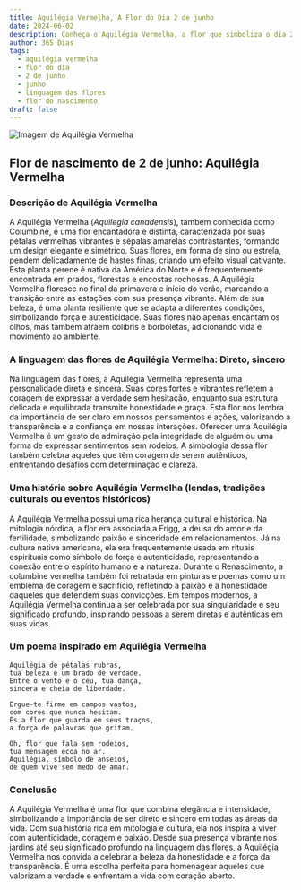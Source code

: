```yaml
---
title: Aquilégia Vermelha, A Flor do Dia 2 de junho
date: 2024-06-02
description: Conheça o Aquilégia Vermelha, a flor que simboliza o dia 2 de junho e seu significado 'Direto, sincero'. Explore a beleza e o simbolismo desta flor encantadora.
author: 365 Dias
tags:
  - aquilégia vermelha
  - flor do dia
  - 2 de junho
  - junho
  - linguagem das flores
  - flor do nascimento
draft: false
---
```


![Imagem de Aquilégia Vermelha](https://cdn.pixabay.com/photo/2020/05/21/19/17/columbine-5202235_960_720.jpg#center)


## Flor de nascimento de 2 de junho: Aquilégia Vermelha

### Descrição de Aquilégia Vermelha

A Aquilégia Vermelha (_Aquilegia canadensis_), também conhecida como Columbine, é uma flor encantadora e distinta, caracterizada por suas pétalas vermelhas vibrantes e sépalas amarelas contrastantes, formando um design elegante e simétrico. Suas flores, em forma de sino ou estrela, pendem delicadamente de hastes finas, criando um efeito visual cativante. Esta planta perene é nativa da América do Norte e é frequentemente encontrada em prados, florestas e encostas rochosas. A Aquilégia Vermelha floresce no final da primavera e início do verão, marcando a transição entre as estações com sua presença vibrante. Além de sua beleza, é uma planta resiliente que se adapta a diferentes condições, simbolizando força e autenticidade. Suas flores não apenas encantam os olhos, mas também atraem colibris e borboletas, adicionando vida e movimento ao ambiente.

### A linguagem das flores de Aquilégia Vermelha: Direto, sincero

Na linguagem das flores, a Aquilégia Vermelha representa uma personalidade direta e sincera. Suas cores fortes e vibrantes refletem a coragem de expressar a verdade sem hesitação, enquanto sua estrutura delicada e equilibrada transmite honestidade e graça. Esta flor nos lembra da importância de ser claro em nossos pensamentos e ações, valorizando a transparência e a confiança em nossas interações. Oferecer uma Aquilégia Vermelha é um gesto de admiração pela integridade de alguém ou uma forma de expressar sentimentos sem rodeios. A simbologia dessa flor também celebra aqueles que têm coragem de serem autênticos, enfrentando desafios com determinação e clareza.

### Uma história sobre Aquilégia Vermelha (lendas, tradições culturais ou eventos históricos)

A Aquilégia Vermelha possui uma rica herança cultural e histórica. Na mitologia nórdica, a flor era associada a Frigg, a deusa do amor e da fertilidade, simbolizando paixão e sinceridade em relacionamentos. Já na cultura nativa americana, ela era frequentemente usada em rituais espirituais como símbolo de força e autenticidade, representando a conexão entre o espírito humano e a natureza. Durante o Renascimento, a columbine vermelha também foi retratada em pinturas e poemas como um emblema de coragem e sacrifício, refletindo a paixão e a honestidade daqueles que defendem suas convicções. Em tempos modernos, a Aquilégia Vermelha continua a ser celebrada por sua singularidade e seu significado profundo, inspirando pessoas a serem diretas e autênticas em suas vidas.

### Um poema inspirado em Aquilégia Vermelha

```
Aquilégia de pétalas rubras,  
tua beleza é um brado de verdade.  
Entre o vento e o céu, tua dança,  
sincera e cheia de liberdade.  

Ergue-te firme em campos vastos,  
com cores que nunca hesitam.  
És a flor que guarda em seus traços,  
a força de palavras que gritam.  

Oh, flor que fala sem rodeios,  
tua mensagem ecoa no ar.  
Aquilégia, símbolo de anseios,  
de quem vive sem medo de amar.  
```

### Conclusão

A Aquilégia Vermelha é uma flor que combina elegância e intensidade, simbolizando a importância de ser direto e sincero em todas as áreas da vida. Com sua história rica em mitologia e cultura, ela nos inspira a viver com autenticidade, coragem e paixão. Desde sua presença vibrante nos jardins até seu significado profundo na linguagem das flores, a Aquilégia Vermelha nos convida a celebrar a beleza da honestidade e a força da transparência. É uma escolha perfeita para homenagear aqueles que valorizam a verdade e enfrentam a vida com coração aberto.